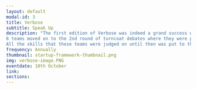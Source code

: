 ```yaml
---
layout: default
modal-id: 3
title: Verbose
subtitle: Speak Up
description: "The first edition of Verbose was indeed a grand success with a turnout of a few teams filled with enthusiastic juniors ready to take part in the fun they were guaranteed. The teams that spoke the best and displayed a well- defined thought process were qualified into the 2nd round after a marvelous bout of Jam sessions where each team proved their mettle by talking their hearts out.
6 teams moved on to the 2nd round of turncoat debates where they were presented with issues that are censored by society. Each team displayed how calm and composed they were on switching sides and the fluidity in their thought processes and 3 of the best were selected on knockout basis.
All the skills that these teams were judged on until then was put to the ultimate test in the final round of Spin the Yarn. And each team displayed how united they were while adapting to the challenge of sticking to the 3 word prompts given. Many interesting stories were told, and all 3 of them had the audience and the teams themselves cracking in laughter on each passing addition to the storyline. The teams enjoyed this round the most and had the time of their lives putting their wild imagination gears at work."
frequency: Annually
thumbnail: startup-framework-thumbnail.png
img: verbose-image.PNG
eventdate: 10th October
link: 
sections:
---
```

